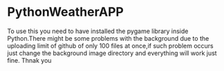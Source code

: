 # PythonWeatherAPP
To use this you need to have installed the pygame library inside Python.There might be some problems with the background due to the uploading limit of github of only 100 files at once,if such problem occurs just change the background image directory and everything will work just fine. Thnak you

